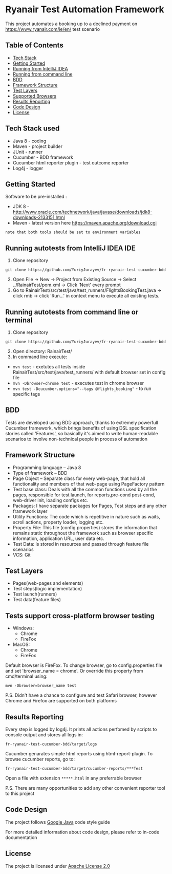 # Ryanair Test Automation Framework
This project automates a booking up to a declined payment on https://www.ryanair.com/ie/en/ test scenario

## Table of Contents
* [Tech Stack](https://github.com/YuriyJurayev/fr_ryanair_test_cucumber_bdd#tech-stack-used)
* [Getting Started](https://github.com/YuriyJurayev/fr_ryanair_test_cucumber_bdd#getting-started)
* [Running from IntelliJ IDEA](https://github.com/YuriyJurayev/fr_ryanair_test_cucumber_bdd#running-autotests-from-IntelliJ-IDEA-IDE)
* [Running from command line](https://github.com/YuriyJurayev/fr_ryanair_test_cucumber_bdd#running-autotests-from-command-line-or-terminal)
* [BDD](https://github.com/YuriyJurayev/fr_ryanair_test_cucumber_bdd#bdd)
* [Framework Structure](https://github.com/YuriyJurayev/fr_ryanair_test_cucumber_bdd#framework-structure)
* [Test Layers](https://github.com/YuriyJurayev/fr_ryanair_test_cucumber_bdd#test-layers)
* [Supported Browsers](https://github.com/YuriyJurayev/fr_ryanair_test_cucumber_bdd#tests-support-cross-platform-browser-testing)
* [Results Reporting](https://github.com/YuriyJurayev/fr_ryanair_test_cucumber_bdd#results-reporting)
* [Code Design](https://github.com/YuriyJurayev/fr_ryanair_test_cucumber_bdd#code-design)
* [License](https://github.com/YuriyJurayev/fr_ryanair_test_cucumber_bdd#license)

## Tech Stack used
* Java 8 - coding
* Maven - project builder
* JUnit - runner
* Cucumber - BDD framework
* Cucumber html reporter plugin - test outcome reporter
* Log4j - logger
  
## Getting Started  
Software to be pre-installed : 
* JDK 8 - http://www.oracle.com/technetwork/java/javase/downloads/jdk8-downloads-2133151.html
* Maven - latest version here https://maven.apache.org/download.cgi
```
note that both tools should be set to environment variables      
```
## Running autotests from IntelliJ IDEA IDE
1. Clone repository
```
git clone https://github.com/YuriyJurayev/fr-ryanair-test-cucumber-bdd
```
2. Open File -> New -> Project from Existing Source -> Select ../RainairTest/pom.xml -> Click 'Next' every prompt
3. Go to RainairTest/src/test/java/test_runners/FlightsBookingTest.java -> click rmb -> click 'Run...' in context menu to execute all existing tests.

## Running autotests from command line or terminal
1. Clone repository
```
git clone https://github.com/YuriyJurayev/fr-ryanair-test-cucumber-bdd
```
2. Open directory: RainairTest/ 
3. In command line execute:
* ```mvn test``` - exetutes all tests inside RainairTest/src/test/java/test_runners/ with default browser set in config file
* ```mvn -Dbrowser=chrome test``` - executes test in chrome browser
* ```mvn test -Dcucumber.options="--tags @flights_booking"``` - to run specific tags

## BDD
Tests are developed using BDD approach, thanks to extremely powerfull Cucumber framework, which brings benefits of using DSL specification stories called 'Features', so basically it's aimed to write human-readable scenarios to involve non-technical people in process of automation

## Framework Structure
* Programming language – Java 8
* Type of framework – BDD
* Page Object – Separate class for every web-page, that hold all functionality and members of that web-page using PageFactory pattern
* Test base class: Deals with all the common functions used by all the pages, responsible for test launch, for reports,pre-cond post-cond, web-driver init, loading configs etc. 
* Packages: I have separate packages for Pages, Test steps and any other framework layer
* Utility Functions: The code which is repetitive in nature such as waits, scroll actions, property loader, logging etc.
* Property File: This file (config.properties) stores the information that remains static throughout the framework such as browser specific information, application URL, user data etc.
* Test Data: Is stored in resources and passed through feature file scenarios
* VCS: Git

## Test Layers
* Pages(web-pages and elements)
* Test steps(logic implementation)
* Test launch(runners)
* Test data(feature files)

## Tests support cross-platform browser testing
 * Windows: 
      * Chrome
      * FireFox
 * MacOS:
      * Chrome
      * FireFox

Default browser is FireFox. To change browser, go to config.properties file and set 'browser_name = chrome'. Or override this property from cmd/terminal using:
```
mvn -Dbrowser=browser_name test
```
P.S. Didn't have a chance to configure and test Safari browser, however Chrome and Firefox are supported on both platforms

## Results Reporting
Every step is logged by log4j. It prints all actions perfomed by scripts to console output and stores all logs in:
```
fr-ryanair-test-cucumber-bdd/target/logs      
```
Cucumber genarates simple html reports using html-report-plugin. To browse cucumber reports, go to:
```
fr-ryanair-test-cucumber-bdd/target/cucumber-reports/***Test      
```
Open a file with extension ```*****.html``` in any preferrable browser

P.S. There are many opportunities to add any other convenient reporter tool to this project

## Code Design
The project follows [Google Java](https://google.github.io/styleguide/javaguide.html) code style guide

For more detailed information about code design, please refer to in-code documentation

## License
The project is licensed under [Apache License 2.0](https://github.com/YuriyJurayev/fr_ryanair_test_cucumber_bdd/blob/master/LICENSE)
